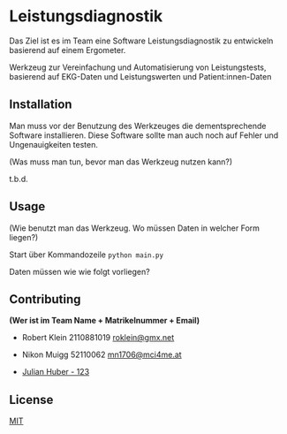 # Leistungsdiagnostik

Das Ziel ist es im Team eine Software Leistungsdiagnostik zu entwickeln basierend auf 
einem Ergometer.

Werkzeug zur Vereinfachung und Automatisierung von Leistungstests, basierend auf EKG-Daten und Leistungswerten und Patient:innen-Daten

## Installation
Man muss vor der Benutzung des Werkzeuges die dementsprechende Software installieren. Diese Software sollte man auch noch auf Fehler und Ungenauigkeiten testen.



(Was muss man tun, bevor man das Werkzeug nutzen kann?)

t.b.d.

## Usage


(Wie benutzt man das Werkzeug. Wo müssen Daten in welcher Form liegen?)

Start über Kommandozeile
```python main.py```

Daten müssen wie wie folgt vorliegen?

## Contributing
**(Wer ist im Team Name + Matrikelnummer + Email)**
- Robert Klein 2110881019 roklein@gmx.net 
- Nikon Muigg 52110062  mn1706@mci4me.at


- [Julian Huber - 123](julian.huber@mci.edu)

## License
[MIT](https://choosealicense.com/licenses/mit/)

